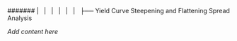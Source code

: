 ####### |   |   |   |   |   |   ├── Yield Curve Steepening and Flattening Spread Analysis

*Add content here*